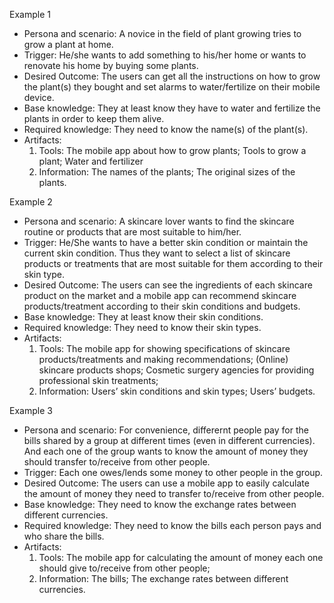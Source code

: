 Example 1
- Persona and scenario: A novice in the field of plant growing tries to grow a plant at home.
- Trigger: He/she wants to add something to his/her home or wants to renovate his home by buying some plants.
- Desired Outcome: The users can get all the instructions on how to grow the plant(s) they bought and set alarms to water/fertilize on their mobile device.
- Base knowledge: They at least know they have to water and fertilize the plants in order to keep them alive.
- Required knowledge: They need to know the name(s) of the plant(s).
- Artifacts: 
    1) Tools: 
        The mobile app about how to grow plants;
        Tools to grow a plant;
        Water and fertilizer
    2) Information: 
        The names of the plants;
        The original sizes of the plants.

Example 2
- Persona and scenario: A skincare lover wants to find the skincare routine or products that are most suitable to him/her.
- Trigger: He/She wants to have a better skin condition or maintain the current skin condition. Thus they want to select a list of skincare products or treatments that are most suitable for them according to their skin type.
- Desired Outcome: The users can see the ingredients of each skincare product on the market and a mobile app can recommend skincare products/treatment according to their skin conditions and budgets.
- Base knowledge: They at least know their skin conditions.
- Required knowledge: They need to know their skin types.
- Artifacts: 
    1) Tools: 
      The mobile app for showing specifications of skincare products/treatments and making recommendations;
      (Online) skincare products shops;
      Cosmetic surgery agencies for providing professional skin treatments;
    2) Information: 
      Users’ skin conditions and skin types;
      Users’ budgets.

Example 3
- Persona and scenario: For convenience, differernt people pay for the bills shared by a group at different times (even in different currencies). And each one of the group wants to know the amount of money they should transfer to/receive from other people. 
- Trigger: Each one owes/lends some money to other people in the group.
- Desired Outcome: The users can use a mobile app to easily calculate the amount of money they need to transfer to/receive from other people.
- Base knowledge: They need to know the exchange rates between different currencies.
- Required knowledge: They need to know the bills each person pays and who share the bills.
- Artifacts: 
    1) Tools: 
        The mobile app for calculating the amount of money each one should give to/receive from other people;
    2) Information: 
        The bills;
        The exchange rates between different currencies.

